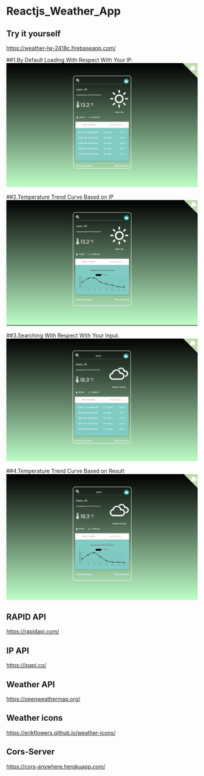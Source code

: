 # Reactjs_Weather_App

 ## Try it yourself
https://weather-lw-2418c.firebaseapp.com/ 

##1.By Default Loading With Respect With Your IP.
![image](https://github.com/6vvvvvv/Reactjs_Weather_App/blob/master/img/1.jpg)

##2.Temperature Trend Curve Based on IP
![image](https://github.com/6vvvvvv/Reactjs_Weather_App/blob/master/img/2.jpg)

##3.Searching With Respect With Your Input.
![image](https://github.com/6vvvvvv/Reactjs_Weather_App/blob/master/img/3.jpg)

##4.Temperature Trend Curve Based on Result
![image](https://github.com/6vvvvvv/Reactjs_Weather_App/blob/master/img/4.jpg)

## RAPID API
https://rapidapi.com/

## IP API 
https://ipapi.co/

## Weather API 
https://openweathermap.org/

## Weather icons 
https://erikflowers.github.io/weather-icons/

## Cors-Server
https://cors-anywhere.herokuapp.com/

